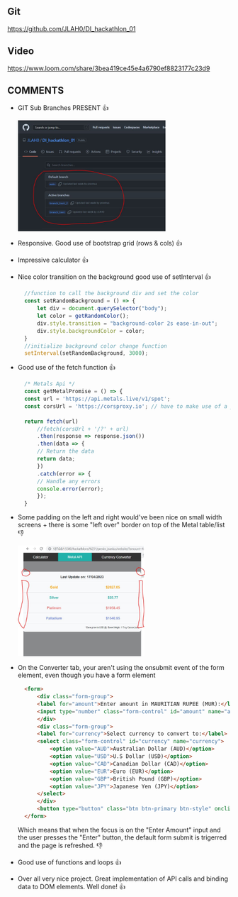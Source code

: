 ## Git ##
https://github.com/JLAH0/DI_hackathlon_01

## Video ##
https://www.loom.com/share/3bea419ce45e4a6790ef8823177c23d9

## COMMENTS ##
- GIT Sub Branches PRESENT :+1:
  <div>
    <img style="height: 250px; width: auto; margin: 0;" src="sub-branches.jpg"/>
  </div>
- Responsive. Good use of bootstrap grid (rows & cols) :+1:
- Impressive calculator :+1:
- Nice color transition on the background good use of setInterval :+1:
  ```javascript
    //function to call the background div and set the color
    const setRandomBackground = () => {
        let div = document.querySelector("body");
        let color = getRandomColor();
        div.style.transition = "background-color 2s ease-in-out";
        div.style.backgroundColor = color;
    }
    //initialize background color change function
    setInterval(setRandomBackground, 3000);
  ```
- Good use of the fetch function :+1:
  ```javascript
    /* Metals Api */
    const getMetalPromise = () => {
    const url = 'https://api.metals.live/v1/spot';
    const corsUrl = 'https://corsproxy.io'; // have to make use of a proxy because of cors issues

    return fetch(url)
        //fetch(corsUrl + '/?' + url)
        .then(response => response.json())
        .then(data => {
        // Return the data
        return data;
        })
        .catch(error => {
        // Handle any errors
        console.error(error);
        });
    }
  ```
- Some padding on the left and right would've been nice on small width screens + there is some "left over" border on top of the Metal table/list :-1:
  <div>
    <img style="height: 250px; width: auto; margin: 0;" src="left-over.jpg"/>
  </div>
- On the Converter tab, your aren't using the onsubmit event of the form element, even though you have a form element
  ```html
    <form>
        <div class="form-group">
        <label for="amount">Enter amount in MAURITIAN RUPEE (MUR):</label>
        <input type="number" class="form-control" id="amount" name="amount">
        </div>
        <div class="form-group">
        <label for="currency">Select currency to convert to:</label>
        <select class="form-control" id="currency" name="currency">
            <option value="AUD">Australian Dollar (AUD)</option>
            <option value="USD">U.S Dollar (USD)</option>
            <option value="CAD">Canadian Dollar (CAD)</option>
            <option value="EUR">Euro (EUR)</option>
            <option value="GBP">British Pound (GBP)</option>
            <option value="JPY">Japanese Yen (JPY)</option>
        </select>
        </div>
        <button type="button" class="btn btn-primary btn-style" onclick="convertCurrency()">Convert</button>
    </form>
  ```

  Which means that when the focus is on the "Enter Amount" input and the user presses the "Enter" button, the default form submit is trigerred and the page is refreshed. :-1:
- Good use of functions and loops :+1:
- Over all very nice project. Great implementation of API calls and binding data to DOM elements. Well done! :+1:

